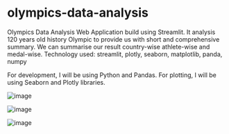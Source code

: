 # olympics-data-analysis


Olympics Data Analysis Web Application build using Streamlit.
It analysis 120 years old history Olympic to provide us with short and comprehensive summary.
We can summarise our result country-wise athlete-wise and medal-wise.
Technology used: streamlit, plotly, seaborn, matplotlib, panda, numpy


For development, I will be using Python and Pandas. For plotting, I will be using Seaborn and Plotly libraries.

![image](https://user-images.githubusercontent.com/113223502/189664635-698f0980-cca5-4197-89d2-3710657c810d.png)

![image](https://user-images.githubusercontent.com/113223502/189664756-ac64e09f-0c2b-43b6-b2a5-274617b42efe.png)

![image](https://user-images.githubusercontent.com/113223502/189664953-606c954f-1fb1-4cde-b1e7-6ed7654fc37e.png)

